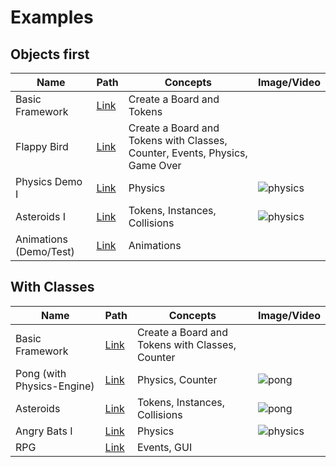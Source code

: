 Examples
=========

## Objects first

| Name | Path | Concepts | Image/Video |
| ---- | ---- | -------- | ----------- |
| Basic Framework    | [Link](https://codeberg.org/a_siebel/miniworldmaker/src/branch/main/examples/basics/basicframework_objects.py)    |  Create a Board and Tokens      | |
| Flappy Bird    | [Link](https://codeberg.org/a_siebel/miniworldmaker/src/branch/main/examples/games/flappy/flappy_objects_based.py)    |  Create a Board and Tokens with Classes, Counter, Events, Physics, Game Over      | |
| Physics Demo I   | [Link](https://codeberg.org/a_siebel/miniworldmaker/src/branch/main/examples/processing/physics_simulation.py)    | Physics      |  ![physics](/_images/physics.gif)|
| Asteroids I   | [Link](https://codeberg.org/a_siebel/miniworldmaker/src/branch/main/examples/games/asteroids/asteroids_object_based.py)    | Tokens, Instances, Collisions      |  ![physics](/_images/asteroids.png)|
| Animations (Demo/Test)   | [Link](https://codeberg.org/a_siebel/miniworldmaker/src/branch/main/examples/tests/animations)    | Animations      | |



## With Classes


| Name | Path | Concepts | Image/Video |
| ---- | ---- | -------- | ----------- |
| Basic Framework    | [Link](https://codeberg.org/a_siebel/miniworldmaker/src/branch/main/examples/basics/basicframework_classes.py)    |  Create a Board and Tokens with Classes, Counter      | | 
| Pong (with Physics-Engine)  | [Link](https://codeberg.org/a_siebel/miniworldmaker/src/branch/main/examples/games/pong/pong.py)    |  Physics, Counter      | ![pong](/_images/pong.png)|
| Asteroids | [Link](https://codeberg.org/a_siebel/miniworldmaker/src/branch/main/examples/games/asteroids/asteroids.py)    |  Tokens, Instances, Collisions   | ![pong](/_images/asteroids.png)|
| Angry Bats I   | [Link](https://codeberg.org/a_siebel/miniworldmaker/src/branch/main/examples/games/angry)    | Physics     |  ![physics](/_images/angry.png)|
| RPG   | [Link](https://codeberg.org/a_siebel/miniworldmaker/src/branch/main/examples/games/rpg/rpg.py)    | Events, GUI     |  |


